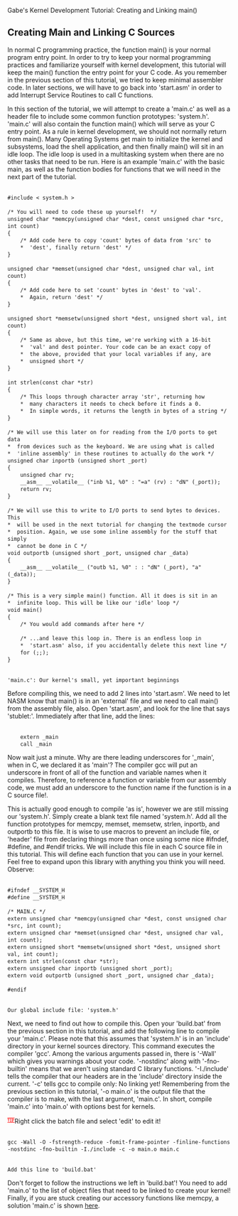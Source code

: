 Gabe's Kernel Development Tutorial: Creating and Linking main()



Creating Main and Linking C Sources
-----------------------------------

In normal C programming practice, the function main() is your normal program entry
point. In order to try to keep your normal programming practices and familiarize
yourself with kernel development, this tutorial will keep the main() function the
entry point for your C code. As you remember in the previous section of this
tutorial, we tried to keep minimal assembler code. In later sections, we will have
to go back into 'start.asm' in order to add Interrupt Service Routines to call C
functions.

In this section of the tutorial, we will attempt to create a 'main.c' as well as a
header file to include some common function prototypes: 'system.h'. 'main.c' will
also contain the function main() which will serve as your C entry point. As a rule
in kernel development, we should not normally return from main(). Many Operating
Systems get main to initialize the kernel and subsystems, load the shell application,
and then finally main() will sit in an idle loop. The idle loop is used in a
multitasking system when there are no other tasks that need to be run. Here is an
example 'main.c' with the basic main, as well as the function bodies for functions
that we will need in the next part of the tutorial.

```

#include < system.h >

/* You will need to code these up yourself!  */
unsigned char *memcpy(unsigned char *dest, const unsigned char *src, int count)
{
    /* Add code here to copy 'count' bytes of data from 'src' to
    *  'dest', finally return 'dest' */
}

unsigned char *memset(unsigned char *dest, unsigned char val, int count)
{
    /* Add code here to set 'count' bytes in 'dest' to 'val'.
    *  Again, return 'dest' */
}

unsigned short *memsetw(unsigned short *dest, unsigned short val, int count)
{
    /* Same as above, but this time, we're working with a 16-bit
    *  'val' and dest pointer. Your code can be an exact copy of
    *  the above, provided that your local variables if any, are
    *  unsigned short */
}

int strlen(const char *str)
{
    /* This loops through character array 'str', returning how
    *  many characters it needs to check before it finds a 0.
    *  In simple words, it returns the length in bytes of a string */
}

/* We will use this later on for reading from the I/O ports to get data
*  from devices such as the keyboard. We are using what is called
*  'inline assembly' in these routines to actually do the work */
unsigned char inportb (unsigned short _port)
{
    unsigned char rv;
    __asm__ __volatile__ ("inb %1, %0" : "=a" (rv) : "dN" (_port));
    return rv;
}

/* We will use this to write to I/O ports to send bytes to devices. This
*  will be used in the next tutorial for changing the textmode cursor
*  position. Again, we use some inline assembly for the stuff that simply
*  cannot be done in C */
void outportb (unsigned short _port, unsigned char _data)
{
    __asm__ __volatile__ ("outb %1, %0" : : "dN" (_port), "a" (_data));
}

/* This is a very simple main() function. All it does is sit in an
*  infinite loop. This will be like our 'idle' loop */
void main()
{
    /* You would add commands after here */

    /* ...and leave this loop in. There is an endless loop in
    *  'start.asm' also, if you accidentally delete this next line */
    for (;;);
}
		
```

```
'main.c': Our kernel's small, yet important beginnings
```

Before compiling this, we need to add 2 lines into 'start.asm'. We need to let NASM
know that main() is in an 'external' file and we need to call main() from the
assembly file, also. Open 'start.asm', and look for the line that says 'stublet:'.
Immediately after that line, add the lines:

```

    extern _main
    call _main
```

Now wait just a minute. Why are there leading underscores for '\_main', when in C,
we declared it as 'main'? The compiler gcc will put an underscore in front of all
of the function and variable names when it compiles. Therefore, to reference a
function or variable from our assembly code, we must add an underscore to the
function name if the function is in a C source file!.

This is actually good enough to compile 'as is', however we are still missing our
'system.h'. Simply create a blank text file named 'system.h'. Add all the function
prototypes for memcpy, memset, memsetw, strlen, inportb, and outportb to this file.
It is wise to use macros to prevent an include file, or 'header' file from
declaring things more than once using some nice #ifndef, #define, and #endif
tricks. We will include this file in each C source file in this tutorial. This will
define each function that you can use in your kernel. Feel free to expand upon this
library with anything you think you will need. Observe:

```

#ifndef __SYSTEM_H
#define __SYSTEM_H

/* MAIN.C */
extern unsigned char *memcpy(unsigned char *dest, const unsigned char *src, int count);
extern unsigned char *memset(unsigned char *dest, unsigned char val, int count);
extern unsigned short *memsetw(unsigned short *dest, unsigned short val, int count);
extern int strlen(const char *str);
extern unsigned char inportb (unsigned short _port);
extern void outportb (unsigned short _port, unsigned char _data);

#endif
		
```

```
Our global include file: 'system.h'
```

Next, we need to find out how to compile this. Open your 'build.bat' from the previous
section in this tutorial, and add the following line to compile your 'main.c'. Please
note that this assumes that 'system.h' is in an 'include' directory in your kernel
sources directory. This command executes the compiler 'gcc'. Among the various arguments
passed in, there is '-Wall' which gives you warnings about your code. '-nostdinc' along
with '-fno-builtin' means that we aren't using standard C library functions. '-I./include'
tells the compiler that our headers are in the 'include' directory inside the current.
'-c' tells gcc to compile only: No linking yet! Remembering from the previous section in
this tutorial, '-o main.o' is the output file that the compiler is to make, with the last
argument, 'main.c'. In short, compile 'main.c' into 'main.o' with options best for kernels.

![](tip.png)Right click the batch file and select 'edit' to edit it!

```

gcc -Wall -O -fstrength-reduce -fomit-frame-pointer -finline-functions -nostdinc -fno-builtin -I./include -c -o main.o main.c
		
```

```
Add this line to 'build.bat'
```

Don't forget to follow the instructions we left in 'build.bat'! You need to add 'main.o'
to the list of object files that need to be linked to create your kernel! Finally, if
you are stuck creating our accessory functions like memcpy, a solution 'main.c' is
shown [here](../Sources/main.c).

